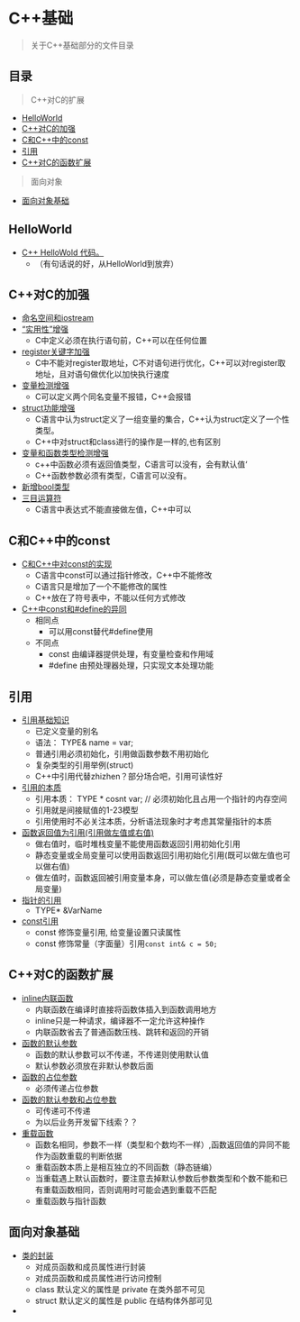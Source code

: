 # C++基础

> 关于C++基础部分的文件目录


## 目录

> C++对C的扩展
- [HelloWorld](#HelloWorld)
- [C++对C的加强](#C++对C的加强)
- [C和C++中的const](#C和C++中的const)
- [引用](#引用)
- [C++对C的函数扩展](#C++对C的函数扩展)

> 面向对象
- [面向对象基础](#面向对象基础)

## HelloWorld

- [C++ HelloWold 代码。](00_Helloword/00_Hello.cpp)
  - （有句话说的好，从HelloWorld到放弃）

## C++对C的加强

- [命名空间和iostream](01_namespace/00_namespace.cpp)
- [“实用性”增强](01_namespace/01_C++对C实用性增强.cpp)
  - C中定义必须在执行语句前，C++可以在任何位置
- [register关键字加强](01_namespace/02_register关键字的扩展.cpp)
  - C中不能对register取地址，C不对语句进行优化，C++可以对register取地址，且对语句做优化以加快执行速度
- [变量检测增强](01_namespace/03_变量检测增强.cpp)
  - C可以定义两个同名变量不报错，C++会报错
- [struct功能增强](01_namespace/04_struct功能增强.cpp)
  - C语言中认为struct定义了一组变量的集合，C++认为struct定义了一个性类型。
  - C++中对struct和class进行的操作是一样的,也有区别
- [变量和函数类型检测增强](01_namespace/05_变量_函数类型检查增强.cpp)
  - c++中函数必须有返回值类型，C语言可以没有，会有默认值‘
  - C++函数参数必须有类型，C语言可以没有。
- [新增bool类型](01_namespace/06_新增bool类型.cpp)
- [三目运算符](01_namespace/07_三目运算符.cpp)
  - C语言中表达式不能直接做左值，C++中可以

## C和C++中的const

- [C和C++中对const的实现](02_C语言和C++中的const/00_C和C++中const的实现.cpp)
  - C语言中const可以通过指针修改，C++中不能修改
  - C语言只是增加了一个不能修改的属性
  - C++放在了符号表中，不能以任何方式修改
- [C++中const和#define的异同](02_C语言和C++中的const/00_C和C++中const的实现.cpp)
  - 相同点
    - 可以用const替代#define使用
  - 不同点
    - const 由编译器提供处理，有变量检查和作用域
    - #define 由预处理器处理，只实现文本处理功能

## 引用
- [引用基础知识](03_引用/00_引用基础知识.cpp)
  - 已定义变量的别名
  - 语法：  TYPE& name = var;
  - 普通引用必须初始化，引用做函数参数不用初始化
  - 复杂类型的引用举例(struct)
  - C++中引用代替zhizhen？部分场合吧，引用可读性好
- [引用的本质](03_引用/01_引用的本质.cpp)
  - 引用本质： TYPE * cosnt var; // 必须初始化且占用一个指针的内存空间
  - 引用就是间接赋值的1-23模型
  - 引用使用时不必关注本质，分析语法现象时才考虑其常量指针的本质
- [函数返回值为引用(引用做左值或右值)](03_引用/02_函数返回值为引用(做左值右值).cpp)
  - 做右值时，临时堆栈变量不能使用函数返回引用初始化引用
  - 静态变量或全局变量可以使用函数返回引用初始化引用(既可以做左值也可以做右值)
  - 做左值时，函数返回被引用变量本身，可以做左值(必须是静态变量或者全局变量)
- [指针的引用](03_引用/03_指针的引用.cpp)
  - TYPE* &VarName
- [const引用](03_引用/04_const引用.cpp)
  - const 修饰变量引用, 给变量设置只读属性
  -  const 修饰常量（字面量）引用`const int& c = 50; `

## C++对C的函数扩展

- [inline内联函数](04_C++对C的函数扩展/00_inline内联函数.cpp)
  - 内联函数在编译时直接将函数体插入到函数调用地方
  - inline只是一种请求，编译器不一定允许这种操作
  - 内联函数省去了普通函数压栈、跳转和返回的开销
- [函数的默认参数](04_C++对C的函数扩展/01_函数的默认参数.cpp)
  - 函数的默认参数可以不传递，不传递则使用默认值
  - 默认参数必须放在非默认参数后面
- [函数的占位参数](04_C++对C的函数扩展/01_函数的默认参数.cpp)
  - 必须传递占位参数
- [函数的默认参数和占位参数](04_C++对C的函数扩展/01_函数的默认参数.cpp)
  - 可传递可不传递
  - 为以后业务开发留下线索？？
- [重载函数](04_C++对C的函数扩展/02_函数重载.cpp)
  - 函数名相同，参数不一样（类型和个数均不一样）,函数返回值的异同不能作为函数重载的判断依据
  - 重载函数本质上是相互独立的不同函数（静态链编）
  - 当重载遇上默认函数时，要注意去掉默认参数后参数类型和个数不能和已有重载函数相同，否则调用时可能会遇到重载不匹配
  - 重载函数与指针函数


## 面向对象基础

- [类的封装](05_面向对象基础/00_类的封装.cpp)
  - 对成员函数和成员属性进行封装
  - 对成员函数和成员属性进行访问控制
  - class 默认定义的属性是 private 在类外部不可见
  - struct 默认定义的属性是 public 在结构体外部可见
- 